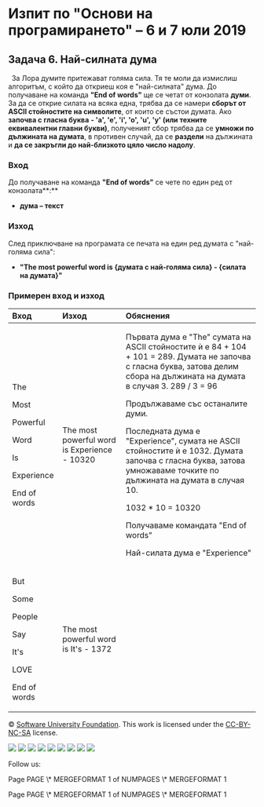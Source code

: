 ﻿
# **Изпит по "Основи на програмирането" – 6 и 7 юли 2019**
## **Задача 6. Най-силната дума**
` `За Лора думите притежават голяма сила. Тя те моли да измислиш алгоритъм, с който да откриеш коя е "най-силната" дума. До получаване на команда **"End of words"** ще се четат от конзолата **думи**. За да се открие силата на всяка една, трябва да се намери **сборът от ASCII стойностите на символите**, от които се състои думата. Ако **започва с гласна буква** **- 'a', 'e', 'i', 'o', 'u', 'y' (или техните еквивалентни главни букви)**, полученият сбор трябва да се **умножи по дължината на думата**, в противен случай, да се **раздели** на дължината и **да се закръгли до най-близкото цяло число надолу**.
### **Вход**
До получаване на команда **"End of words"** се чете по един ред от конзолата**:**

- **дума – текст** 
### **Изход**
След приключване на програмата се печата на един ред думата с "най-голяма сила":

- **"The most powerful word is {думата с най-голяма сила} - {силата на думата}"** 
### **Примерен вход и изход**

|**Вход**|**Изход**|**Обяснения**|
| :- | :- | :- |
|<p>The</p><p>Most</p><p>Powerful</p><p>Word</p><p>Is</p><p>Experience</p><p>End of words</p>|The most powerful word is Experience - 10320|<p>Първата дума е "The" сумата на ASCII стойностите ѝ е 84 + 104 + 101 = 289. Думата не започва с гласна буква, затова делим сбора на дължината на думата в случая 3. 289 / 3 = 96</p><p>Продължаваме със останалите думи.</p><p>Последната дума е "Experience", сумата не ASCII стойностите ѝ е 1032. Думата започва с гласна буква, затова умножаваме точките по дължината на думата в случая 10.</p><p>1032 \* 10 = 10320</p><p>Получаваме командата "End of words"</p><p>Най-силата дума е "Experience"</p>|
|<p>But</p><p>Some</p><p>People</p><p>Say</p><p>It's</p><p>LOVE</p><p>End of words</p>|The most powerful word is It's - 1372||


© [Software University Foundation](http://softuni.foundation/). This work is licensed under the [CC-BY-NC-SA](http://creativecommons.org/licenses/by-nc-sa/4.0/) license.

![](06.%20The%20Most%20Powerful%20Word.003.png)   ![](06.%20The%20Most%20Powerful%20Word.003.png)   ![](06.%20The%20Most%20Powerful%20Word.003.png)   ![](06.%20The%20Most%20Powerful%20Word.003.png)   ![](06.%20The%20Most%20Powerful%20Word.003.png)   ![](06.%20The%20Most%20Powerful%20Word.003.png)   ![](06.%20The%20Most%20Powerful%20Word.004.png)   ![](06.%20The%20Most%20Powerful%20Word.003.png)   ![](06.%20The%20Most%20Powerful%20Word.003.png)

Follow us:

Page  PAGE   \\* MERGEFORMAT 1 of  NUMPAGES   \\* MERGEFORMAT 1

Page  PAGE   \\* MERGEFORMAT 1 of  NUMPAGES   \\* MERGEFORMAT 1
